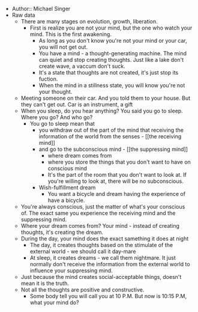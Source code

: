 - Author:: Michael Singer
- Raw data
    - There are many stages on evolution, growth, liberation.
        - First is realize you are not your mind, but the one who watch your mind. This is the first awakening.
            - As long as you don't know you're not your mind or your car, you will not get out.
            - You have a mind - a thought-generating machine. The mind can quiet and stop creating thoughts. Just like a lake don't create wave, a vaccum don't suck. 
            - It's a state that thoughts are not created, it's just stop its fuction. 
            - When the mind in a stillness state, you will know you're not your thought.
    - Meeting someone on their car. And you told them to your house. But they can't get out. Car is an instrument, a gift
    - When you sleep, do you hear anything? You said you go to sleep. Where you go? And who go?
        - You go to sleep mean that 
            - you withdraw out of the part of the mind that receiving the information of the world from the senses - [[the receiving mind]]
            - and go to the subconscious mind - [[the suppressing mind]]
                - where dream comes from
                - where you store the things that you don't want to have on conscious mind
                - It's the part of the room that you don't want to look at. If you're willing to look at, there will be no subconscious.
            - Wish-fulfillment dream
                - You want a bicycle and dream having the experience of have a bicycle.
    - You're always conscious, just the matter of what's your conscious of. The exact same you experience the receiving mind and the suppressing mind.
    - Where your dream comes from? Your mind - instead of creating thoughts, it's creating the dream.
    - During the day, your mind does the exact samething it does at night
        - The day, it creates thoughts based on the stimulate of the external world - we should call it day-mare
        - At sleep, it creates dreams - we call them nightmare. It just normally don't receive the information from the external world to influence your suppressing mind.
    - Just because the mind creates social-acceptable things, doesn't mean it is the truth.
    - Not all the thoughts are positive and constructive.
        - Some body tell you will call you at 10 P.M. But now is 10:15 P.M, what your mind do? 
